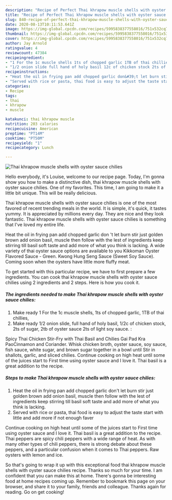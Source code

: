 ```yaml
---
description: "Recipe of Perfect Thai khrapow muscle shells with oyster sauce chilies"
title: "Recipe of Perfect Thai khrapow muscle shells with oyster sauce chilies"
slug: 840-recipe-of-perfect-thai-khrapow-muscle-shells-with-oyster-sauce-chilies
date: 2020-08-13T10:11:53.641Z
image: https://img-global.cpcdn.com/recipes/5995838377558016/751x532cq70/thai-khrapow-muscle-shells-with-oyster-sauce-chilies-recipe-main-photo.jpg
thumbnail: https://img-global.cpcdn.com/recipes/5995838377558016/751x532cq70/thai-khrapow-muscle-shells-with-oyster-sauce-chilies-recipe-main-photo.jpg
cover: https://img-global.cpcdn.com/recipes/5995838377558016/751x532cq70/thai-khrapow-muscle-shells-with-oyster-sauce-chilies-recipe-main-photo.jpg
author: Jay Arnold
ratingvalue: 4
reviewcount: 47384
recipeingredient:
- "1 For the 1c muscle shells 1ts of chopped garlic 1TB of thai chillies"
- "1/2 onion slide full hand of holy basil 12c of chicken stock 2ts of sugar 2tb of oyster sauce 2ts of light soy sauce "
recipeinstructions:
- "Heat the oil in frying pan add chopped garlic don&#39;t let burn stir just golden brown add onion basil, muscle then follow with the lest of ingredients keep stirring till basil soft taste and add more of what you think is lacking."
- "Served with rice or pasta, thai food is easy to adjust the taste start with little and add more if not enough faver"
categories:
- Recipe
tags:
- thai
- khrapow
- muscle

katakunci: thai khrapow muscle 
nutrition: 203 calories
recipecuisine: American
preptime: "PT14M"
cooktime: "PT50M"
recipeyield: "1"
recipecategory: Lunch

---
```



![Thai khrapow muscle shells with oyster sauce chilies](https://img-global.cpcdn.com/recipes/5995838377558016/751x532cq70/thai-khrapow-muscle-shells-with-oyster-sauce-chilies-recipe-main-photo.jpg)

Hello everybody, it's Louise, welcome to our recipe page. Today, I'm gonna show you how to make a distinctive dish, thai khrapow muscle shells with oyster sauce chilies. One of my favorites. This time, I am going to make it a little bit unique. This will be really delicious.

Thai khrapow muscle shells with oyster sauce chilies is one of the most favored of recent trending meals in the world. It is simple, it's quick, it tastes yummy. It is appreciated by millions every day. They are nice and they look fantastic. Thai khrapow muscle shells with oyster sauce chilies is something that I've loved my entire life.

Heat the oil in frying pan add chopped garlic don &#39;t let burn stir just golden brown add onion basil, muscle then follow with the lest of ingredients keep stirring till basil soft taste and add more of what you think is lacking. A wide variety of thai oyster sauce options are available to you Kikkoman Oyster Flavored Sauce - Green. Kwong Hung Seng Sauce (Sweet Soy Sauce). Coming soon when the oysters have little more fluffy meat.


To get started with this particular recipe, we have to first prepare a few ingredients. You can cook thai khrapow muscle shells with oyster sauce chilies using 2 ingredients and 2 steps. Here is how you cook it.

<!--inarticleads1-->

##### The ingredients needed to make Thai khrapow muscle shells with oyster sauce chilies:

1. Make ready 1 For the 1c muscle shells, 1ts of chopped garlic, 1TB of thai chillies,
1. Make ready 1/2 onion slide, full hand of holy basil, 1/2c of chicken stock, 2ts of sugar, 2tb of oyster sauce 2ts of light soy sauce. :


Spicy Thai Chicken Stir-Fry with Thai Basil and Chilies Gai Pad Kra PaoCinnamon and Coriander. Whisk chicken broth, oyster sauce, soy sauce, fish sauce, white sugar, and brown sugar together in a bowl until Stir in shallots, garlic, and sliced chilies. Continue cooking on high heat until some of the juices start to First time using oyster sauce and I love it. Thai basil is a great addition to the recipe. 

<!--inarticleads2-->

##### Steps to make Thai khrapow muscle shells with oyster sauce chilies:

1. Heat the oil in frying pan add chopped garlic don&#39;t let burn stir just golden brown add onion basil, muscle then follow with the lest of ingredients keep stirring till basil soft taste and add more of what you think is lacking.
1. Served with rice or pasta, thai food is easy to adjust the taste start with little and add more if not enough faver


Continue cooking on high heat until some of the juices start to First time using oyster sauce and I love it. Thai basil is a great addition to the recipe. Thai peppers are spicy chili peppers with a wide range of heat. As with many other types of chili peppers, there is strong debate about these peppers, and a particular confusion when it comes to Thai peppers. Raw oysters with lemon and ice. 

So that's going to wrap it up with this exceptional food thai khrapow muscle shells with oyster sauce chilies recipe. Thanks so much for your time. I am confident that you can make this at home. There's gonna be interesting food at home recipes coming up. Remember to bookmark this page on your browser, and share it to your family, friends and colleague. Thanks again for reading. Go on get cooking!
